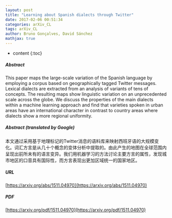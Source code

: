```yaml
---
layout: post
title: "Learning about Spanish dialects through Twitter"
date: 2017-02-06 00:51:34
categories: arXiv_CL
tags: arXiv_CL
author: Bruno Gonçalves, David Sánchez
mathjax: true
---
```


* content
{:toc}

##### Abstract
This paper maps the large-scale variation of the Spanish language by employing a corpus based on geographically tagged Twitter messages. Lexical dialects are extracted from an analysis of variants of tens of concepts. The resulting maps show linguistic variation on an unprecedented scale across the globe. We discuss the properties of the main dialects within a machine learning approach and find that varieties spoken in urban areas have an international character in contrast to country areas where dialects show a more regional uniformity.

##### Abstract (translated by Google)
本文通过采用基于地理标记的Twitter消息的语料库来映射西班牙语的大规模变化。词汇方言是从几十个概念的变体分析中提取的。由此产生的地图在全球范围内呈现出前所未有的语言变异。我们用机器学习的方法讨论主要方言的属性，发现城市地区的口音具有国际性，而方言表现出更加区域统一的国家地区。

##### URL
[https://arxiv.org/abs/1511.04970](https://arxiv.org/abs/1511.04970)

##### PDF
[https://arxiv.org/pdf/1511.04970](https://arxiv.org/pdf/1511.04970)

